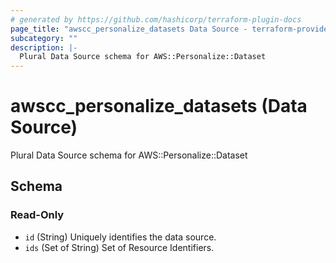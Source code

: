 ```yaml
---
# generated by https://github.com/hashicorp/terraform-plugin-docs
page_title: "awscc_personalize_datasets Data Source - terraform-provider-awscc"
subcategory: ""
description: |-
  Plural Data Source schema for AWS::Personalize::Dataset
---
```


# awscc_personalize_datasets (Data Source)

Plural Data Source schema for AWS::Personalize::Dataset



<!-- schema generated by tfplugindocs -->
## Schema

### Read-Only

- `id` (String) Uniquely identifies the data source.
- `ids` (Set of String) Set of Resource Identifiers.
